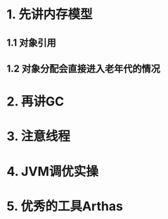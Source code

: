 # 1. 先讲内存模型

## 1.1 对象引用

## 1.2 对象分配会直接进入老年代的情况



# 2. 再讲GC

# 3. 注意线程

# 4. JVM调优实操

# 5. 优秀的工具Arthas



